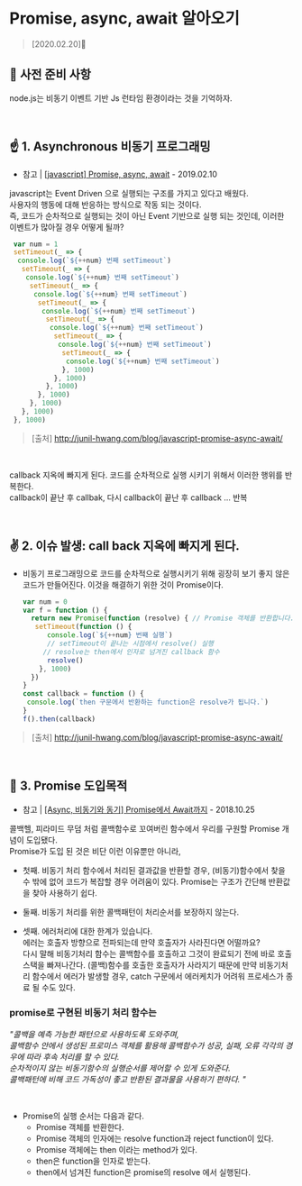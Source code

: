 # Promise, async, await 알아오기
> [2020.02.20]🔌

## 📌 사전 준비 사항

node.js는 비동기 이벤트 기반 Js 런타임 환경이라는 것을 기억하자.  

<br/>

## ☝️ 1. **Asynchronous 비동기 프로그래밍**
- 참고 | [[javascript] Promise, async, await](http://junil-hwang.com/blog/javascript-promise-async-await/) - 2019.02.10

javascript는 Event Driven 으로 실행되는 구조를 가지고 있다고 배웠다.  
사용자의 행동에 대해 반응하는 방식으로 작동 되는 것이다.  
즉, 코드가 순차적으로 실행되는 것이 아닌 Event 기반으로 실행 되는 것인데, 이러한 이벤트가 많아질 경우 어떻게 될까?

   ```javascript
    var num = 1
    setTimeout(_ => {
     console.log(`${++num} 번째 setTimeout`)
      setTimeout(_ => {
       console.log(`${++num} 번째 setTimeout`)
        setTimeout(_ => {
         console.log(`${++num} 번째 setTimeout`)
          setTimeout(_ => {
           console.log(`${++num} 번째 setTimeout`)
            setTimeout(_ => {
             console.log(`${++num} 번째 setTimeout`)
              setTimeout(_ => {
               console.log(`${++num} 번째 setTimeout`)
                setTimeout(_ => {
                 console.log(`${++num} 번째 setTimeout`)
                }, 1000)
              }, 1000)
            }, 1000)
          }, 1000)
        }, 1000)
      }, 1000)
    }, 1000)
 ```
 > [출처] http://junil-hwang.com/blog/javascript-promise-async-await/
 
<br/>    

callback 지옥에 빠지게 된다.
코드를 순차적으로 실행 시키기 위해서 이러한 행위를 반복한다.  
callback이 끝난 후 callbak, 다시 callback이 끝난 후 callback ... 반복  

<br/>

## ✌️ 2. **이슈 발생: call back 지옥에 빠지게 된다.**

- 비동기 프로그래밍으로 코드를 순차적으로 실행시키기 위해 굉장히 보기 좋지 않은 코드가 만들어진다. 이것을 해결하기 위한 것이 Promise이다.  

    ```javascript
    var num = 0
    var f = function () {
      return new Promise(function (resolve) { // Promise 객체를 반환합니다.
       setTimeout(function () {
          console.log(`${++num} 번째 실행`)
          // setTimeout이 끝나는 시점에서 resolve() 실행
         // resolve는 then에서 인자로 넘겨진 callback 함수
          resolve()
        }, 1000)
      })
    }
    const callback = function () {
     console.log(`then 구문에서 반환하는 function은 resolve가 됩니다.`)
    }
    f().then(callback)
    ```

 > [출처] http://junil-hwang.com/blog/javascript-promise-async-await/
 
 <br/>

## 🤟 3. **Promise 도입목적**
- 참고 | [[Async, 비동기와 동기] Promise에서 Await까지](https://velog.io/@rohkorea86/Promiseis-비동기동기에서-Promise까지) - 2018.10.25
 
콜백헬, 피라미드 무덤 처럼 콜백함수로 꼬여버린 함수에서 우리를 구원할 Promise 개념이 도입됐다.  
Promise가 도입 된 것은 비단 이런 이유뿐만 아니라,

- 첫째. 비동기 처리 함수에서 처리된 결과값을 반환할 경우, (비동기)함수에서 찾을 수 밖에 없어 코드가 복잡할 경우 어려움이 있다. Promise는 구조가 간단해 반환값을 찾아 사용하기 쉽다.

- 둘째. 비동기 처리를 위한 콜백패턴이 처리순서를 보장하지 않는다.

- 셋째. 에러처리에 대한 한계가 있습니다.  
에러는 호출자 방향으로 전파되는데 만약 호출자가 사라진다면 어떨까요?  
다시 말해 비동기처리 함수는 콜백함수를 호출하고 그것이 완료되기 전에 바로 호출스택을 빠져나간다. (콜백)함수를 호출한 호출자가 사라지기 때문에 만약 비동기처리 함수에서 에러가 발생할 경우, catch 구문에서 에러케치가 어려워 프로세스가 종료 될 수도 있다.


### promise로 구현된 비동기 처리 함수는  
*"콜백을 예측 가능한 패턴으로 사용하도록 도와주며,  
콜백함수 안에서 생성된 프로미스 객체를 활용해 콜백함수가 성공, 실패, 오류 각각의 경우에 따라 후속 처리를 할 수 있다.  
순차적이지 않는 비동기함수의 실행순서를 제어할 수 있게 도와준다.  
콜백패턴에 비해 코드 가독성이 좋고 반환된 결과물을 사용하기 편하다. "*
 
<br/>

  - Promise의 실행 순서는 다음과 같다.  
    - Promise 객체를 반환한다.
    - Promise 객체의 인자에는 resolve function과 reject function이 있다.
    - Promise 객체에는 then 이라는 method가 있다.
    - then은 function을 인자로 받는다.
    - then에서 넘겨진 function은 promise의 resolve 에서 실행된다.
